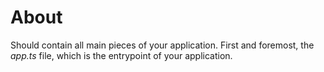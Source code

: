 # About
Should contain all main pieces of your application.
First and foremost, the *app.ts* file, which is the entrypoint of your application.

